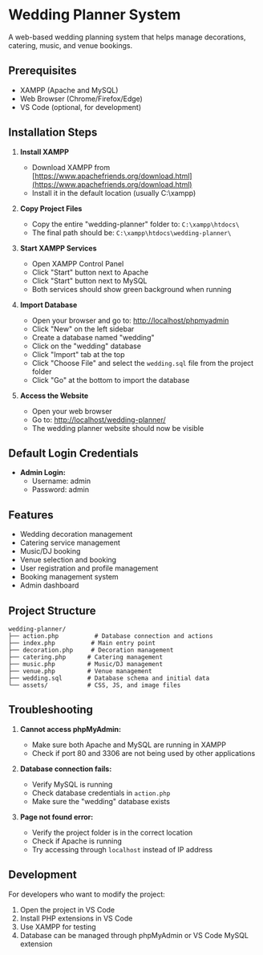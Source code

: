 # Wedding Planner System

A web-based wedding planning system that helps manage decorations, catering, music, and venue bookings.

## Prerequisites

- XAMPP (Apache and MySQL)
- Web Browser (Chrome/Firefox/Edge)
- VS Code (optional, for development)

## Installation Steps

1. **Install XAMPP**
   - Download XAMPP from [https://www.apachefriends.org/download.html](https://www.apachefriends.org/download.html)
   - Install it in the default location (usually C:\xampp)

2. **Copy Project Files**
   - Copy the entire "wedding-planner" folder to: `C:\xampp\htdocs\`
   - The final path should be: `C:\xampp\htdocs\wedding-planner\`

3. **Start XAMPP Services**
   - Open XAMPP Control Panel
   - Click "Start" button next to Apache
   - Click "Start" button next to MySQL
   - Both services should show green background when running

4. **Import Database**
   - Open your browser and go to: [http://localhost/phpmyadmin](http://localhost/phpmyadmin)
   - Click "New" on the left sidebar
   - Create a database named "wedding"
   - Click on the "wedding" database
   - Click "Import" tab at the top
   - Click "Choose File" and select the `wedding.sql` file from the project folder
   - Click "Go" at the bottom to import the database

5. **Access the Website**
   - Open your web browser
   - Go to: [http://localhost/wedding-planner/](http://localhost/wedding-planner/)
   - The wedding planner website should now be visible

## Default Login Credentials

- **Admin Login:**
  - Username: admin
  - Password: admin

## Features

- Wedding decoration management
- Catering service management
- Music/DJ booking
- Venue selection and booking
- User registration and profile management
- Booking management system
- Admin dashboard

## Project Structure

```
wedding-planner/
├── action.php          # Database connection and actions
├── index.php          # Main entry point
├── decoration.php     # Decoration management
├── catering.php      # Catering management
├── music.php         # Music/DJ management
├── venue.php         # Venue management
├── wedding.sql       # Database schema and initial data
└── assets/           # CSS, JS, and image files
```

## Troubleshooting

1. **Cannot access phpMyAdmin:**
   - Make sure both Apache and MySQL are running in XAMPP
   - Check if port 80 and 3306 are not being used by other applications

2. **Database connection fails:**
   - Verify MySQL is running
   - Check database credentials in `action.php`
   - Make sure the "wedding" database exists

3. **Page not found error:**
   - Verify the project folder is in the correct location
   - Check if Apache is running
   - Try accessing through `localhost` instead of IP address

## Development

For developers who want to modify the project:

1. Open the project in VS Code
2. Install PHP extensions in VS Code
3. Use XAMPP for testing
4. Database can be managed through phpMyAdmin or VS Code MySQL extension

